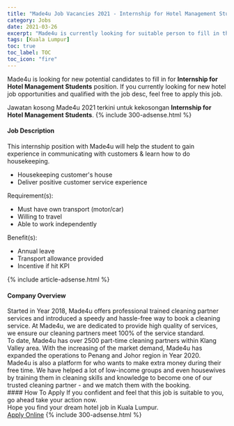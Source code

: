 ```yaml
---
title: "Made4u Job Vacancies 2021 - Internship for Hotel Management Students" 
category: Jobs 
date: 2021-03-26 
excerpt: "Made4u is currently looking for suitable person to fill in the Internship for Hotel Management Students which positioned at Kuala Lumpur" 
tags: [Kuala Lumpur] 
toc: true 
toc_label: TOC 
toc_icon: "fire" 
--- 
```


<p>Made4u is looking for new potential candidates to fill in for <b>Internship for Hotel Management Students</b> position. If you currently looking for new hotel job opportunities and qualified with the job desc, feel free to apply this job.
</p>Jawatan kosong Made4u 2021 terkini untuk kekosongan <b>Internship for Hotel Management Students</b>. 
{% include 300-adsense.html %} 
<div><div><h4>Job Description</h4></div><div><div><span><div><p>This internship position with Made4u will help the student to gain experience in communicating with customers &amp; learn how to do housekeeping.</p><ul><li>Housekeeping customer's house</li><li>Deliver positive customer service experience</li></ul><p>Requirement(s):</p><ul><li>Must have own transport (motor/car)</li><li>Willing to travel</li><li>Able to work independently</li></ul><p>Benefit(s):</p><ul><li>Annual leave</li><li>Transport allowance provided</li><li>Incentive if hit KPI</li></ul></div></span></div></div></div> 
{% include article-adsense.html %} 
<div><div><h4>Company Overview</h4></div><div><div><span><div><div>Started in Year 2018, Made4u offers professional trained cleaning partner services and introduced a speedy and hassle-free way to book a cleaning service. At Made4u, we are dedicated to provide high quality of services, we ensure our cleaning partners meet 100% of the service standard.</div>
<div>To date, Made4u has over 2500 part-time cleaning partners within Klang Valley area. With the increasing of the market demand, Made4u has expanded the operations to Penang and Johor region in Year 2020.</div>
<div>Made4u is also a platform for who wants to make extra money during their free time. We have helped a lot of low-income groups and even housewives by training them in cleaning skills and knowledge to become one of our trusted cleaning partner - and we match them with the booking.</div></div></span></div></div></div> 
#### How To Apply 
If you confident and feel that this job is suitable to you, go ahead take your action now. <br/> 
Hope you find your dream hotel job in Kuala Lumpur. <br/> 
<a href="https://www.jobstreet.com.my/en/job/internship-for-hotel-management-students-4517673?jobId=jobstreet-my-job-4517673" class="btn btn--info" target="_blank" rel="nofollow noopenner">Apply Online</a> 
{% include 300-adsense.html %} 